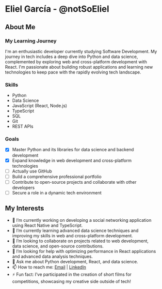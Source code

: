 # Eliel García - @notSoEliel

## About Me
### My Learning Journey

I'm an enthusiastic developer currently studying Software Development. My journey in tech includes a deep dive into Python and data science, complemented by exploring web and cross-platform development with React. I'm passionate about building robust applications and learning new technologies to keep pace with the rapidly evolving tech landscape.

### Skills
- Python
- Data Science
- JavaScript (React, Node.js)
- TypeScript
- SQL
- Git
- REST APIs

### Goals
- [x] Master Python and its libraries for data science and backend development
- [x] Expand knowledge in web development and cross-platform technologies
- [ ] Actually use GitHub
- [ ] Build a comprehensive professional portfolio
- [ ] Contribute to open-source projects and collaborate with other developers
- [ ] Secure a role in a dynamic tech environment

## My Interests
- 🔭 I’m currently working on developing a social networking application using React Native and TypeScript.
- 🌱 I’m currently learning advanced data science techniques and improving my skills in web and cross-platform development.
- 👯 I’m looking to collaborate on projects related to web development, data science, and open-source contributions.
- 🤔 I’m looking for help with optimizing performance in React applications and advanced data analysis techniques.
- 💬 Ask me about Python development, React, and data science.
- 📫 How to reach me: [Email](mailto:bgt.eliel@gmail.com) | [LinkedIn](https://www.linkedin.com/in/bgteliel/)
- ⚡ Fun fact: I’ve participated in the creation of short films for competitions, showcasing my creative side outside of tech!
